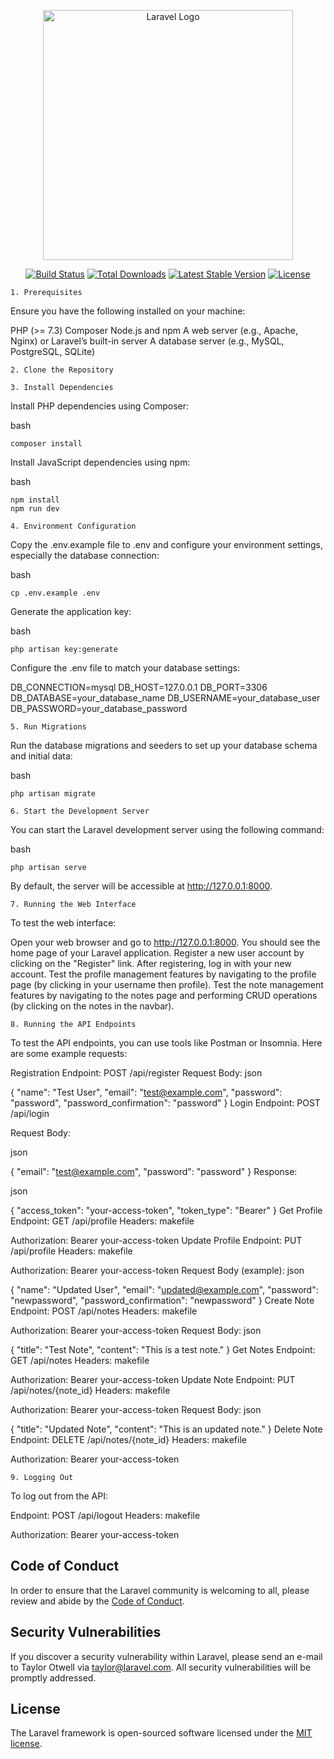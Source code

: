 <p align="center"><a href="https://laravel.com" target="_blank"><img src="https://raw.githubusercontent.com/laravel/art/master/logo-lockup/5%20SVG/2%20CMYK/1%20Full%20Color/laravel-logolockup-cmyk-red.svg" width="400" alt="Laravel Logo"></a></p>

<p align="center">
<a href="https://github.com/laravel/framework/actions"><img src="https://github.com/laravel/framework/workflows/tests/badge.svg" alt="Build Status"></a>
<a href="https://packagist.org/packages/laravel/framework"><img src="https://img.shields.io/packagist/dt/laravel/framework" alt="Total Downloads"></a>
<a href="https://packagist.org/packages/laravel/framework"><img src="https://img.shields.io/packagist/v/laravel/framework" alt="Latest Stable Version"></a>
<a href="https://packagist.org/packages/laravel/framework"><img src="https://img.shields.io/packagist/l/laravel/framework" alt="License"></a>
</p>

    1. Prerequisites
Ensure you have the following installed on your machine:

PHP (>= 7.3)
Composer
Node.js and npm
A web server (e.g., Apache, Nginx) or Laravel’s built-in server
A database server (e.g., MySQL, PostgreSQL, SQLite)

    2. Clone the Repository

    3. Install Dependencies

Install PHP dependencies using Composer:

bash

    composer install
Install JavaScript dependencies using npm:

bash

    npm install
    npm run dev

    4. Environment Configuration

Copy the .env.example file to .env and configure your environment settings, especially the database connection:

bash

    cp .env.example .env
Generate the application key:

bash

    php artisan key:generate
Configure the .env file to match your database settings:


DB_CONNECTION=mysql
DB_HOST=127.0.0.1
DB_PORT=3306
DB_DATABASE=your_database_name
DB_USERNAME=your_database_user
DB_PASSWORD=your_database_password

    5. Run Migrations
Run the database migrations and seeders to set up your database schema and initial data:

bash

    php artisan migrate

    6. Start the Development Server
You can start the Laravel development server using the following command:

bash

    php artisan serve

By default, the server will be accessible at http://127.0.0.1:8000.

    7. Running the Web Interface
To test the web interface:

Open your web browser and go to http://127.0.0.1:8000.
You should see the home page of your Laravel application.
Register a new user account by clicking on the "Register" link.
After registering, log in with your new account.
Test the profile management features by navigating to the profile page (by clicking in your username then profile).
Test the note management features by navigating to the notes page and performing CRUD operations (by clicking on the notes in the navbar).

    8. Running the API Endpoints
To test the API endpoints, you can use tools like Postman or Insomnia. Here are some example requests:

Registration
Endpoint: POST /api/register
Request Body:
json

{
  "name": "Test User",
  "email": "test@example.com",
  "password": "password",
  "password_confirmation": "password"
}
Login
Endpoint: POST /api/login

Request Body:

json

{
  "email": "test@example.com",
  "password": "password"
}
Response:

json

{
  "access_token": "your-access-token",
  "token_type": "Bearer"
}
Get Profile
Endpoint: GET /api/profile
Headers:
makefile

Authorization: Bearer your-access-token
Update Profile
Endpoint: PUT /api/profile
Headers:
makefile

Authorization: Bearer your-access-token
Request Body (example):
json

{
  "name": "Updated User",
  "email": "updated@example.com",
  "password": "newpassword",
  "password_confirmation": "newpassword"
}
Create Note
Endpoint: POST /api/notes
Headers:
makefile

Authorization: Bearer your-access-token
Request Body:
json

{
  "title": "Test Note",
  "content": "This is a test note."
}
Get Notes
Endpoint: GET /api/notes
Headers:
makefile

Authorization: Bearer your-access-token
Update Note
Endpoint: PUT /api/notes/{note_id}
Headers:
makefile

Authorization: Bearer your-access-token
Request Body:
json

{
  "title": "Updated Note",
  "content": "This is an updated note."
}
Delete Note
Endpoint: DELETE /api/notes/{note_id}
Headers:
makefile

Authorization: Bearer your-access-token

    9. Logging Out
To log out from the API:

Endpoint: POST /api/logout
Headers:
makefile

Authorization: Bearer your-access-token

## Code of Conduct

In order to ensure that the Laravel community is welcoming to all, please review and abide by the [Code of Conduct](https://laravel.com/docs/contributions#code-of-conduct).

## Security Vulnerabilities

If you discover a security vulnerability within Laravel, please send an e-mail to Taylor Otwell via [taylor@laravel.com](mailto:taylor@laravel.com). All security vulnerabilities will be promptly addressed.

## License

The Laravel framework is open-sourced software licensed under the [MIT license](https://opensource.org/licenses/MIT).
